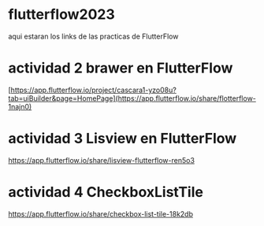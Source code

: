 # flutterflow2023
aqui estaran los links de las practicas de FlutterFlow

# actividad 2 brawer en FlutterFlow
[https://app.flutterflow.io/project/cascara1-yzo08u?tab=uiBuilder&page=HomePage](https://app.flutterflow.io/share/flotterflow-1najn0)

# actividad 3 Lisview en FlutterFlow
https://app.flutterflow.io/share/lisview-flutterflow-ren5o3

# actividad 4 CheckboxListTile
https://app.flutterflow.io/share/checkbox-list-tile-18k2db
